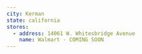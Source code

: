```yaml
---
city: Kerman
state: california
stores:
  - address: 14061 W. Whitesbridge Avenue
    name: Walmart - COMING SOON
---
```


